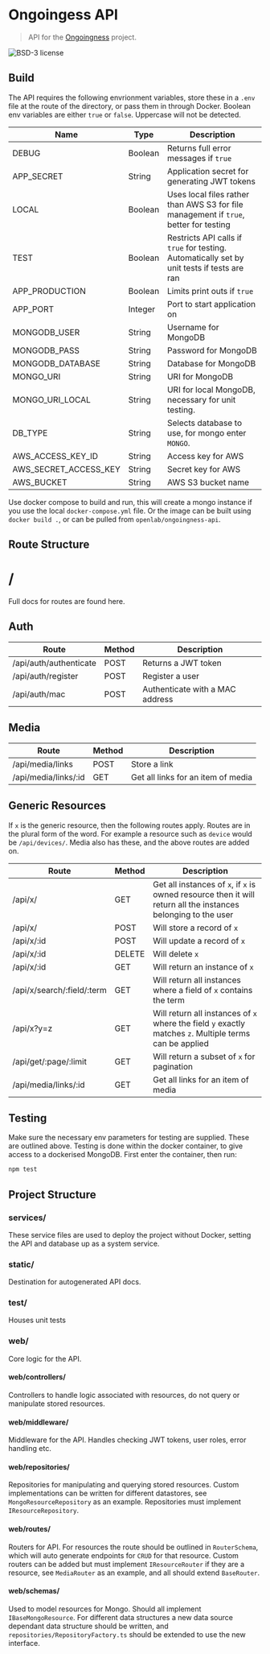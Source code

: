 # Ongoingess API
> API for the [Ongoingness](https://ongoingness.cargocollective.com/) project.

![BSD-3 license](https://img.shields.io/badge/License-BSD3-blue.svg)

## Build
The API requires the following envrionment variables, store these in a `.env` file at the route of the directory,
or pass them in through Docker. Boolean env variables are either `true` or `false`. Uppercase will not be detected.

| **Name**              | **Type**| **Description**                                                                               |
|-----------------------|---------|---------------------------------------------------------------------------------------------|
| DEBUG                 | Boolean | Returns full error messages if `true`                                                       |
| APP_SECRET            | String  | Application secret for generating JWT tokens                                                |
| LOCAL                 | Boolean | Uses local files rather than AWS S3 for file management if `true`, better for testing       |
| TEST                  | Boolean | Restricts API calls if `true` for testing. Automatically set by unit tests if tests are ran |
| APP_PRODUCTION        | Boolean | Limits print outs if `true`                                                                 |
| APP_PORT              | Integer | Port to start application on                                                                |
| MONGODB_USER          | String  | Username for MongoDB                                                                        |
| MONGODB_PASS          | String  | Password for MongoDB                                                                        |
| MONGODB_DATABASE      | String  | Database for MongoDB                                                                        |
| MONGO_URI             | String  | URI for MongoDB                                                                             |
| MONGO_URI_LOCAL       | String  | URI for local MongoDB, necessary for unit testing.                                          |
| DB_TYPE               | String  | Selects database to use, for mongo enter `MONGO`.
| AWS_ACCESS_KEY_ID     | String  | Access key for AWS                                                                          |
| AWS_SECRET_ACCESS_KEY | String  | Secret key for AWS                                                                          |
| AWS_BUCKET            | String  | AWS S3 bucket name                                                                          |

Use docker compose to build and run, this will create a mongo instance if you use the local `docker-compose.yml` file.
Or the image can be built using `docker build .`, or can be pulled from `openlab/ongoingness-api`.

## Route Structure
# /
Full docs for routes are found here.

## Auth
| Route | Method | Description |
|-------|--------|-------------|
| /api/auth/authenticate | POST | Returns a JWT token |
| /api/auth/register | POST | Register a user |
| /api/auth/mac | POST | Authenticate with a MAC address |

## Media

| Route | Method | Description |
|-------|--------|-------------|
| /api/media/links | POST | Store a link |
| /api/media/links/:id | GET | Get all links for an item of media |

## Generic Resources
If `x` is the generic resource, then the following routes apply. Routes are in the plural form of the word.
For example a resource such as `device` would be `/api/devices/`.
Media also has these, and the above routes are added on.

| Route | Method | Description |
|-------|--------|-------------|
| /api/x/ | GET | Get all instances of `x`, if `x` is owned resource then it will return all the instances belonging to the user |
| /api/x/ | POST | Will store a record of `x`|
| /api/x/:id | POST | Will update a record of `x` |
| /api/x/:id | DELETE | Will delete `x` |
| /api/x/:id | GET | Will return an instance of `x` |
| /api/x/search/:field/:term | GET | Will return all instances where a field of `x` contains the term |
| /api/x?y=z | GET | Will return all instances of `x` where the field `y` exactly matches `z`. Multiple terms can be applied |
| /api/get/:page/:limit | GET | Will return a subset of `x` for pagination |
| /api/media/links/:id | GET | Get all links for an item of media |

## Testing
Make sure the necessary env parameters for testing are supplied. These are outlined above. Testing is done
within the docker container, to give access to a dockerised MongoDB. First enter the container, then run:
```bash
npm test
```

## Project Structure
### services/
These service files are used to deploy the project without Docker, setting the API and database up as a 
system service.

### static/
Destination for autogenerated API docs.

### test/
Houses unit tests

### web/
Core logic for the API.

#### web/controllers/
Controllers to handle logic associated with resources, do not query or manipulate stored resources.

#### web/middleware/
Middleware for the API. Handles checking JWT tokens, user roles, error handling etc.

#### web/repositories/
Repositories for manipulating and querying stored resources. Custom implementations can be written for different
datastores, see `MongoResourceRepository` as an example. Repositories must implement `IResourceRepository`.

#### web/routes/
Routers for API. For resources the route should be outlined in `RouterSchema`, which will auto generate endpoints
for `CRUD` for that resource. Custom routers can be added but must implement `IResourceRouter` if they are a 
resource, see `MediaRouter` as an example, and all should extend `BaseRouter`.

#### web/schemas/
Used to model resources for Mongo. Should all implement `IBaseMongoResource`. For different data structures a
new data source dependant data structure should be written, and `repositories/RepositoryFactory.ts` should be
extended to use the new interface.
